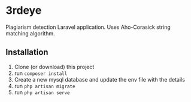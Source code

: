 # 3rdeye

Plagiarism detection Laravel application. Uses Aho-Corasick string matching algorithm.

## Installation
1. Clone (or download) this project
2. run ```composer install```
3. Create a new mysql database and update the env file with the details
4. run ```php artisan migrate```
5. run ```php artisan serve```
